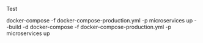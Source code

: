 Test

docker-compose -f docker-compose-production.yml -p microservices up --build -d
docker-compose -f docker-compose-production.yml -p microservices up